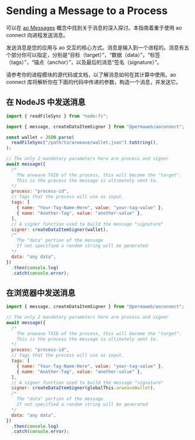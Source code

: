 # Sending a Message to a Process

可以在 [ao Messages](../../concepts/messages.md) 概念中找到关于消息的深入探讨。本指南着重于使用 ao connect 向进程发送消息。

发送消息是您的应用与 ao 交互的核心方式。消息是输入到一个进程的。消息有五个部分你可以指定，分别是“目标（target）”，“数据（data）”，“标签（tags）”，“锚点（anchor）”，以及最后的消息“签名（signature）”。

请参考你的进程模块的源代码或文档，以了解消息如何在其计算中使用。ao connect 库将解析你在下面的代码中传递的参数，构造一个消息，并发送它。

## 在 NodeJS 中发送消息

```js
import { readFileSync } from "node:fs";

import { message, createDataItemSigner } from "@permaweb/aoconnect";

const wallet = JSON.parse(
  readFileSync("/path/to/arweave/wallet.json").toString(),
);

// The only 2 mandatory parameters here are process and signer
await message({
  /*
    The arweave TXID of the process, this will become the "target".
    This is the process the message is ultimately sent to.
  */
  process: "process-id",
  // Tags that the process will use as input.
  tags: [
    { name: "Your-Tag-Name-Here", value: "your-tag-value" },
    { name: "Another-Tag", value: "another-value" },
  ],
  // A signer function used to build the message "signature"
  signer: createDataItemSigner(wallet),
  /*
    The "data" portion of the message
    If not specified a random string will be generated
  */
  data: "any data",
})
  .then(console.log)
  .catch(console.error);
```

## 在浏览器中发送消息

```js
import { message, createDataItemSigner } from "@permaweb/aoconnect";

// The only 2 mandatory parameters here are process and signer
await message({
  /*
    The arweave TXID of the process, this will become the "target".
    This is the process the message is ultimately sent to.
  */
  process: "process-id",
  // Tags that the process will use as input.
  tags: [
    { name: "Your-Tag-Name-Here", value: "your-tag-value" },
    { name: "Another-Tag", value: "another-value" },
  ],
  // A signer function used to build the message "signature"
  signer: createDataItemSigner(globalThis.arweaveWallet),
  /*
    The "data" portion of the message.
    If not specified a random string will be generated
  */
  data: "any data",
})
  .then(console.log)
  .catch(console.error);
```

